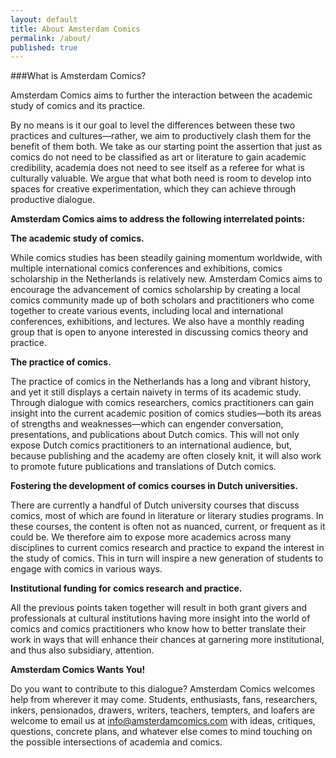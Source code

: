 ```yaml
---
layout: default
title: About Amsterdam Comics
permalink: /about/
published: true
---
```


###What is Amsterdam Comics?


Amsterdam Comics aims to further the interaction between the academic study of comics and its practice.


By no means is it our goal to level the differences between these two practices and cultures—rather, we aim to productively clash them for the benefit of them both. We take as our starting point the assertion that just as comics do not need to be classified as art or literature to gain academic credibility, academia does not need to see itself as a referee for what is culturally valuable. We argue that what both need is room to develop into spaces for creative experimentation, which they can achieve through productive dialogue.


**Amsterdam Comics aims to address the following interrelated points:**


**The academic study of comics.**


While comics studies has been steadily gaining momentum worldwide, with multiple international comics conferences and exhibitions, comics scholarship in the Netherlands is relatively new. Amsterdam Comics aims to encourage the advancement of comics scholarship by creating a local comics community made up of both scholars and practitioners who come together to create various events, including local and international conferences, exhibitions, and lectures. We also have a monthly reading group that is open to anyone interested in discussing comics theory and practice. 


**The practice of comics.**


The practice of comics in the Netherlands has a long and vibrant history, and yet it still displays a certain naivety in terms of its academic study. Through dialogue with comics researchers, comics practitioners can gain insight into the current academic position of comics studies—both its areas of strengths and weaknesses—which can engender conversation, presentations, and publications about Dutch comics. This will not only expose Dutch comics practitioners to an international audience, but, because publishing and the academy are often closely knit, it will also work to promote future publications and translations of Dutch comics.


**Fostering the development of comics courses in Dutch universities.**


There are currently a handful of Dutch university courses that discuss comics, most of which are found in literature or literary studies programs. In these courses, the content is often not as nuanced, current, or frequent as it could be. We therefore aim to expose more academics across many disciplines to current comics research and practice to expand the interest in the study of comics. This in turn will inspire a new generation of students to engage with comics in various ways. 


**Institutional funding for comics research and practice.**


All the previous points taken together will result in both grant givers and professionals at cultural institutions having more insight into the world of comics and comics practitioners who know how to better translate their work in ways that will enhance their chances at garnering more institutional, and thus also subsidiary, attention. 


**Amsterdam Comics Wants You!**


Do you want to contribute to this dialogue? Amsterdam Comics welcomes help from wherever it may come. Students, enthusiasts, fans, researchers, inkers, pensionados, drawers, writers, teachers, tempters, and loafers are welcome to email us at <a href="mailto:info@amsterdamcomics.com">info@amsterdamcomics.com</a> with ideas, critiques, questions, concrete plans, and whatever else comes to mind touching on the possible intersections of academia and comics.
